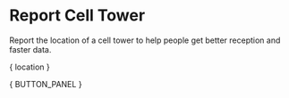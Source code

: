 # Report Cell Tower

Report the location of a cell tower to help people get better reception and faster data.

{ location }

{ BUTTON_PANEL }
